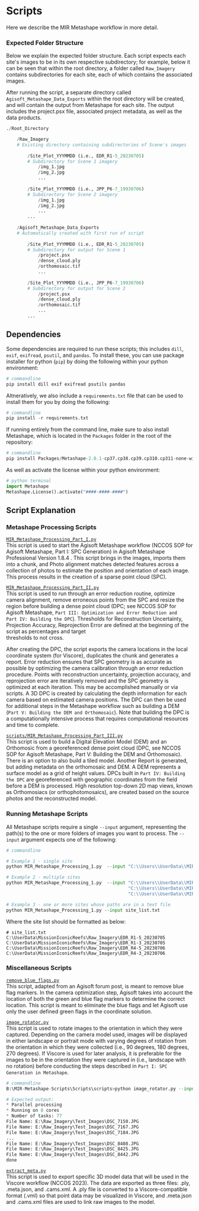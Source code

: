 # Scripts

Here we describe the MIR Metashape workflow in more detail.

### Expected Folder Structure

Below we explain the expected folder structure. Each script expects each site's images to be in 
its own respective subdirectory; for example, below it can be seen that within the root 
directory, a folder called `Raw_Imagery` contains subdirectories for each site, each of which 
contains the associated images.

After running the script, a separate directory called `Agisoft_Metashape_Data_Exports` within the 
root directory will be created, and will contain the output from Metashape for each site. The 
output includes the project.psx file, associated project metadata, as well as the data products.

```python
./Root_Directory

    /Raw_Imagery
    # Existing directory containing subdirectories of Scene's images
        
        /Site_Plot_YYYMMDD (i.e., EDR_R1-5_20230705)
        # Subdirectory for Scene 1 imagery
            /img_1.jpg
            /img_2.jpg
            ...
        
        /Site_Plot_YYYMMDD (i.e., JPP_P6-7_19930706)
        # Subdirectory for Scene 2 imagery
            /img_1.jpg
            /img_2.jpg
            ...
        ...
        
    /Agisoft_Metashape_Data_Exports 
    # Automatically created with first run of script
        
        /Site_Plot_YYYMMDD (i.e., EDR_R1-5_20230705)
        # Subdirectory for output for Scene 1 
            /project.psx
            /dense_cloud.ply
            /orthomosaic.tif
            ...
        
        /Site_Plot_YYYMMDD (i.e., JPP_P6-7_19930706)
        # Subdirectory for output for Scene 2 
            /project.psx
            /dense_cloud.ply
            /orthomosaic.tif
            ...
        ...
```

## Dependencies 

Some dependencies are required to run these scripts; this includes `dill`, `exif`, `exifread`, `psutil`, and `pandas`.
To install these, you can use package installer for python (`pip`) by doing the following within your python 
environment:
```python
# commandline
pip install dill exif exifread psutils pandas
```

Altneratively, we also include a `requirements.txt` file that can be used to install them for you by doing the following:
```python
# commandline
pip install -r requirements.txt
```

If running entirely from the command line, make sure to also install Metashape, which is located in the `Packages` 
folder in the root of the repository:
```python
# commandline
pip install Packages/Metashape-2.0.1-cp37.cp38.cp39.cp310.cp311-none-win_amd64.whl
```
As well as activate the license within your python environment:
```python
# python terminal
import Metashape
Metashape.License().activate("####-####-####")
```

## Script Explanation 

### Metashape Processing Scripts

[`MIR_Metashape_Processing_Part_I.py`](scripts/MIR_Metashape_Processing_Part_I.py)  
This script is used to start the Agisoft Metashape workflow (NCCOS SOP for Agisoft Metashape, 
  Part I: SPC Generation) in Agisoft Metashape Professional Version 1.8.4 . This script brings 
  in the images, imports them into a chunk, and Photo alignment matches detected features 
  across a collection of photos to estimate the position and orientation of each image. This 
process results in the creation of a sparse point cloud (SPC).

[`MIR_Metashape_Processing_Part_II.py`](scripts/MIR_Metashape_Processing_Part_II.py)  
This script is used to run through an error reduction routine, optimize camera alignment, 
  remove erroneous points from the SPC and resize the region before building a dense point 
  cloud (DPC; see NCCOS SOP for Agisoft Metashape, `Part III: Optimization and Error Reduction and 
  Part IV: Building the DPC`). Thresholds for Reconstruction Uncertainty, Projection Accuracy, 
Reprojection Error are defined at the beginning of the script as percentages and target  
  thresholds to not cross.   

After creating the DPC, the script exports the camera locations in 
  the local coordinate system (for Viscore), duplicates the chunk and generates a report. 
  Error reduction ensures that SPC geometry is as accurate as possible by optimizing the 
  camera calibration through an error reduction procedure. Points with reconstruction 
  uncertainty, projection accuracy, and reprojection error are iteratively removed and the SPC 
  geometry is optimized at each iteration. This may be accomplished manually or via scripts. A 
  3D DPC is created by calculating the depth information for each camera based on estimated 
  camera positions. The DPC can then be used for additional steps in the Metashape workflow 
  such as building a DEM (`Part V: Building the DEM and Orthomosaic`). Note that building the 
  DPC is a computationally intensive process that requires computational resources and time to 
  complete.

[`scripts/MIR_Metashape_Processing_Part_III.py`](MIR_Metashape_Processing_Part_III.py)  
This script is used to build a Digital Elevation Model (DEM) and an Orthomosic from a 
georeferenced dense point cloud (DPC, see NCCOS SOP for Agisoft Metashape, Part V: Building the 
DEM and Orthomosaic). There is an option to also build a tiled model. Another Report is 
generated, but adding metadata on the orthomosaic and DEM. A DEM represents a surface model as 
a grid of height values. DPCs built in `Part IV: Building the DPC` are georeferenced with 
geographic coordinates from the field before a DEM is processed. High resolution top-down 2D 
map views, known as Orthomosiacs (or orthophotomosaics), are created based on the source photos 
and the reconstructed model. 

### Running Metashape Scripts

All Metashape scripts require a single `--input` argument, representing the path(s) to the one or more folders of images you 
want to process. The `--input` argument expects one of the following:
```python
# commandline

# Example 1 - single site
python MIR_Metashape_Processing_1.py  --input "C:\\Users\\UserData\\MIR\\Raw_Imagery\\EDR_R1-5_20230705\\"

# Example 2 - multiple sites 
python MIR_Metashape_Processing_1.py  --input "C:\\Users\\UserData\\MIR\\Raw_Imagery\\EDR_R1-1_20230705\\" \
                                              "C:\\Users\\UserData\\MIR\\Raw_Imagery\\EDR_R1-2_20230705\\" \
                                              "C:\\Users\\UserData\\MIR\\Raw_Imagery\\EDR_R1-3_20230705\\"

# Example 3 - one or more sites whose paths are in a text file
python MIR_Metashape_Processing_1.py --input site_list.txt

```

Where the site list should be formatted as below:
```
# site_list.txt
C:\UserData\MissionIconicReefs\Raw_Imagery\EDR_R1-5_20230705
C:\UserData\MissionIconicReefs\Raw_Imagery\EDR_R1-3_20230705
C:\UserData\MissionIconicReefs\Raw_Imagery\EDR_R4-5_20230706
C:\UserData\MissionIconicReefs\Raw_Imagery\EDR_R4-3_20230706
```


### Miscellaneous Scripts

[`remove_blue_flags.py`](scripts/remove_blue_flags.py)  
This script, adapted from an Agisoft forum post, is meant to remove blue flag markers. In the 
  camera optimization step, Agisoft takes into account the location of both the green and blue 
  flag markers to determine the correct location. This script is meant to eliminate the blue 
  flags and let Agisoft use only the user defined green flags in the coordinate solution. 

[`image_rotator.py`](scripts/image_rotator.py)  
This script is used to rotate images to the orientation in which they were captured. Depending 
  on the camera model used, images will be displayed in either landscape or portrait mode with 
  varying degrees of rotation from the orientation in which they were collected (i.e., 90 
  degrees, 180 degrees, 270 degrees). If Viscore is used for later analysis, it is preferable 
  for the images to be in the orientation they were captured in (i.e., landscape with no 
  rotation) before conducting the steps described in `Part I: SPC Generation in Metashape`.

```python 
# commandline
B:\MIR-Metashape-Scripts\Scripts\scripts>python image_rotator.py --input "E:\Raw_Imagery\Site_Images"
```
```python
# Expected output:
* Parallel processing
* Running on 8 cores
* Number of tasks: 77
File Name: E:\Raw_Imagery\Test_Images\DSC_7150.JPG
File Name: E:\Raw_Imagery\Test_Images\DSC_7167.JPG
File Name: E:\Raw_Imagery\Test_Images\DSC_7184.JPG
...
File Name: E:\Raw_Imagery\Test_Images\DSC_8408.JPG
File Name: E:\Raw_Imagery\Test_Images\DSC_8425.JPG
File Name: E:\Raw_Imagery\Test_Images\DSC_8442.JPG
done
```

[`extract_meta.py`](scripts/extract_meta.py)  
This script is used to export specific 3D model data that will be used in the Viscore workflow 
  (NCCOS 2023). The data are exported as three files: .ply, .meta.json, and .cams.xml. A .ply 
  file is converted to a Viscore-compatible format (.vml) so that point data may be visualized 
  in Viscore, and .meta.json and .cams.xml files are used to link raw images to the model. 
